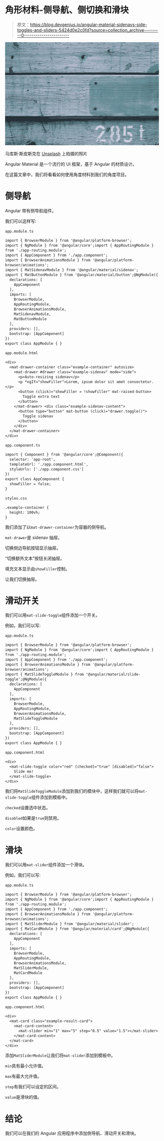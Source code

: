 # 角形材料-侧导航、侧切换和滑块

> 原文：<https://blog.devgenius.io/angular-material-sidenavs-side-toggles-and-sliders-5424d0e2c0fd?source=collection_archive---------0----------------------->

![](img/dde5a506fe94f3667b326bde50ca83a5.png)

马库斯·斯皮斯克在 [Unsplash](https://unsplash.com?utm_source=medium&utm_medium=referral) 上拍摄的照片

Angular Material 是一个流行的 UI 框架，基于 Angular 的材质设计。

在这篇文章中，我们将看看如何使用角度材料到我们的角度项目。

# 侧导航

Angular 带有侧导航组件。

我们可以这样写:

`app.module.ts`

```
import { BrowserModule } from '@angular/platform-browser';
import { NgModule } from '@angular/core';import { AppRoutingModule } from './app-routing.module';
import { AppComponent } from './app.component';
import { BrowserAnimationsModule } from '@angular/platform-browser/animations';
import { MatSidenavModule } from '@angular/material/sidenav';
import { MatButtonModule } from '@angular/material/button';@NgModule({
  declarations: [
    AppComponent
  ],
  imports: [
    BrowserModule,
    AppRoutingModule,
    BrowserAnimationsModule,
    MatSidenavModule,
    MatButtonModule
  ],
  providers: [],
  bootstrap: [AppComponent]
})
export class AppModule { }
```

`app.module.html`

```
<div>
  <mat-drawer-container class="example-container" autosize>
    <mat-drawer #drawer class="example-sidenav" mode="side">
      <p>Auto-resizing sidenav</p>
      <p *ngIf="showFiller">Lorem, ipsum dolor sit amet consectetur.</p>
      <button (click)="showFiller = !showFiller" mat-raised-button>
        Toggle extra text
      </button>
    </mat-drawer> <div class="example-sidenav-content">
      <button type="button" mat-button (click)="drawer.toggle()">
        Toggle sidenav
      </button>
    </div>
  </mat-drawer-container>
</div>
```

`app.component.ts`

```
import { Component } from '@angular/core';@Component({
  selector: 'app-root',
  templateUrl: './app.component.html',
  styleUrls: ['./app.component.css']
})
export class AppComponent {
  showFiller = false;
}
```

`styles.css`

```
.example-container {
  height: 100vh;
}
```

我们添加了以`mat-drawer-container`为容器的侧导航。

`mat-drawer`是 sidenav 抽屉。

切换侧边导航按钮显示抽屉。

“切换额外文本”按钮关闭抽屉。

填充文本显示由`showFiller`控制。

让我们切换抽屉。

# 滑动开关

我们可以用`mat-slide-toggle`组件添加一个开关。

例如，我们可以写:

`app.module.ts`

```
import { BrowserModule } from '@angular/platform-browser';
import { NgModule } from '@angular/core';import { AppRoutingModule } from './app-routing.module';
import { AppComponent } from './app.component';
import { BrowserAnimationsModule } from '@angular/platform-browser/animations';
import { MatSlideToggleModule } from '@angular/material/slide-toggle';@NgModule({
  declarations: [
    AppComponent
  ],
  imports: [
    BrowserModule,
    AppRoutingModule,
    BrowserAnimationsModule,
    MatSlideToggleModule
  ],
  providers: [],
  bootstrap: [AppComponent]
})
export class AppModule { }
```

`app.component.html`

```
<div>
  <mat-slide-toggle color="red" [checked]="true" [disabled]="false">
    Slide me!
  </mat-slide-toggle>
</div>
```

我们将`MatSlideToggleModule`添加到我们的模块中，这样我们就可以将`mat-slide-toggle`组件添加到模板中。

`checked`设置选中状态。

`disabled`如果是`true`则禁用。

`color`设置颜色。

# 滑块

我们可以用`mat-slider`组件添加一个滑块。

例如，我们可以写:

`app.module.ts`

```
import { BrowserModule } from '@angular/platform-browser';
import { NgModule } from '@angular/core';import { AppRoutingModule } from './app-routing.module';
import { AppComponent } from './app.component';
import { BrowserAnimationsModule } from '@angular/platform-browser/animations';
import { MatSliderModule } from '@angular/material/slider';
import { MatCardModule } from '@angular/material/card';@NgModule({
  declarations: [
    AppComponent
  ],
  imports: [
    BrowserModule,
    AppRoutingModule,
    BrowserAnimationsModule,
    MatSliderModule,
    MatCardModule
  ],
  providers: [],
  bootstrap: [AppComponent]
})
export class AppModule { }
```

`app.component.html`

```
<div>
  <mat-card class="example-result-card">
    <mat-card-content>
      <mat-slider min="1" max="5" step="0.5" value="1.5"></mat-slider>
    </mat-card-content>
  </mat-card>
</div>
```

添加`MatSliderModule`让我们将`mat-slider`添加到模板中。

`min`具有最小允许值。

`max`有最大允许值。

`step`有我们可以设定的区间。

`value`是滑块的值。

# 结论

我们可以在我们的 Angular 应用程序中添加侧导航、滑动开关和滑块。